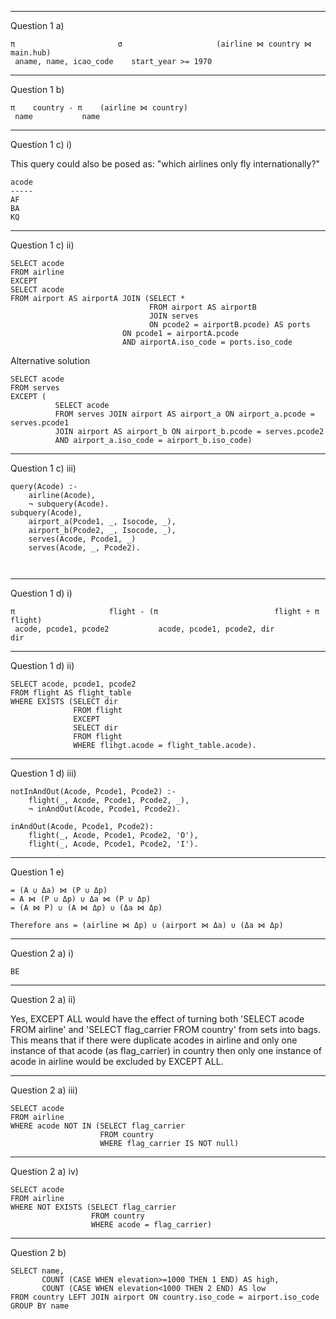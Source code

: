 -------------------------------------------------------------------------------
Question 1 a)

```
π                       σ                     (airline ⋈ country ⋈ main.hub)
 aname, name, icao_code    start_year >= 1970
 ```
------------------------------------------------------------------------------- 
Question 1 b)
```
π    country - π    (airline ⋈ country)
 name           name 
 ```
-------------------------------------------------------------------------------
Question 1 c) i)

This query could also be posed as: "which airlines only fly internationally?"
```
acode
-----
AF
BA
KQ
```

-------------------------------------------------------------------------------
Question 1 c) ii)
```
SELECT acode
FROM airline
EXCEPT
SELECT acode
FROM airport AS airportA JOIN (SELECT *
                               FROM airport AS airportB
                               JOIN serves 
                               ON pcode2 = airportB.pcode) AS ports 
                         ON pcode1 = airportA.pcode 
                         AND airportA.iso_code = ports.iso_code

```
Alternative solution
```
SELECT acode 
FROM serves
EXCEPT (
	      SELECT acode
	      FROM serves JOIN airport AS airport_a ON airport_a.pcode = serves.pcode1 
	      JOIN airport AS airport_b ON airport_b.pcode = serves.pcode2 
	      AND airport_a.iso_code = airport_b.iso_code)
```

-------------------------------------------------------------------------------
Question 1 c) iii)
```
query(Acode) :-
    airline(Acode),
    ¬ subquery(Acode).
subquery(Acode),
    airport_a(Pcode1, _, Isocode, _),
    airport_b(Pcode2, _, Isocode, _),
    serves(Acode, Pcode1, _)
    serves(Acode, _, Pcode2).
    
    
```
-------------------------------------------------------------------------------
Question 1 d) i)

```
π                     flight - (π                          flight ÷ π   flight)
 acode, pcode1, pcode2           acode, pcode1, pcode2, dir          dir
```
-------------------------------------------------------------------------------
Question 1 d) ii)

```
SELECT acode, pcode1, pcode2
FROM flight AS flight_table
WHERE EXISTS (SELECT dir
              FROM flight
              EXCEPT
              SELECT dir
              FROM flight
              WHERE flihgt.acode = flight_table.acode).
```

-------------------------------------------------------------------------------
Question 1 d) iii)
```
notInAndOut(Acode, Pcode1, Pcode2) :-
    flight(_, Acode, Pcode1, Pcode2, _),
    ¬ inAndOut(Acode, Pcode1, Pcode2).

inAndOut(Acode, Pcode1, Pcode2):
    flight(_, Acode, Pcode1, Pcode2, 'O'),
    flight(_, Acode, Pcode1, Pcode2, 'I').
```
-------------------------------------------------------------------------------
Question 1 e)
```
= (A ∪ Δa) ⋈ (P ∪ Δp)
= A ⋈ (P ∪ Δp) ∪ Δa ⋈ (P ∪ Δp)  
= (A ⋈ P) ∪ (A ⋈ Δp) ∪ (Δa ⋈ Δp)  

Therefore ans = (airline ⋈ Δp) ∪ (airport ⋈ Δa) ∪ (Δa ⋈ Δp)  
```
-------------------------------------------------------------------------------
Question 2 a) i)
```
BE
```
-------------------------------------------------------------------------------
Question 2 a) ii)

Yes, EXCEPT ALL would have the effect of turning both 'SELECT acode FROM airline' and 
'SELECT flag_carrier FROM country' from sets into bags. This means that if there were duplicate 
acodes in airline and only one instance of that acode (as flag_carrier) in country then 
only one instance of acode in airline would be excluded by EXCEPT ALL. 

-------------------------------------------------------------------------------
Question 2 a) iii)
```
SELECT acode 
FROM airline
WHERE acode NOT IN (SELECT flag_carrier
                    FROM country
                    WHERE flag_carrier IS NOT null)
 ```
-------------------------------------------------------------------------------
Question 2 a) iv)
```
SELECT acode 
FROM airline
WHERE NOT EXISTS (SELECT flag_carrier
                  FROM country
                  WHERE acode = flag_carrier)
 ```
-------------------------------------------------------------------------------
Question 2 b)
```
SELECT name, 
       COUNT (CASE WHEN elevation>=1000 THEN 1 END) AS high,
       COUNT (CASE WHEN elevation<1000 THEN 2 END) AS low
FROM country LEFT JOIN airport ON country.iso_code = airport.iso_code
GROUP BY name
 ```





